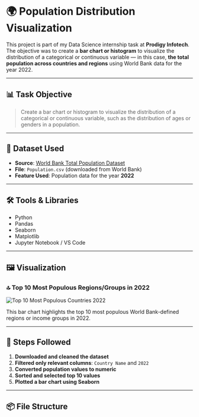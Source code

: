 # 🌍 Population Distribution Visualization

This project is part of my Data Science internship task at **Prodigy Infotech**. The objective was to create a **bar chart or histogram** to visualize the distribution of a categorical or continuous variable — in this case, **the total population across countries and regions** using World Bank data for the year 2022.

---

## 📊 Task Objective

> Create a bar chart or histogram to visualize the distribution of a categorical or continuous variable, such as the distribution of ages or genders in a population.

---

## 📁 Dataset Used

- **Source**: [World Bank Total Population Dataset](https://data.worldbank.org/indicator/SP.POP.TOTL)
- **File**: `Population.csv` (downloaded from World Bank)
- **Feature Used**: Population data for the year **2022**

---

## 🛠️ Tools & Libraries

- Python
- Pandas
- Seaborn
- Matplotlib
- Jupyter Notebook / VS Code

---

## 🖼️ Visualization

### 🔝 Top 10 Most Populous Regions/Groups in 2022

![Top 10 Most Populous Countries 2022](66f62b58-f8a6-4fe4-890d-a1e7e543c8e4.png)

This bar chart highlights the top 10 most populous World Bank-defined regions or income groups in 2022.

---

## 📝 Steps Followed

1. **Downloaded and cleaned the dataset**  
2. **Filtered only relevant columns**: `Country Name` and `2022`
3. **Converted population values to numeric**
4. **Sorted and selected top 10 values**
5. **Plotted a bar chart using Seaborn**

---

## 📦 File Structure

